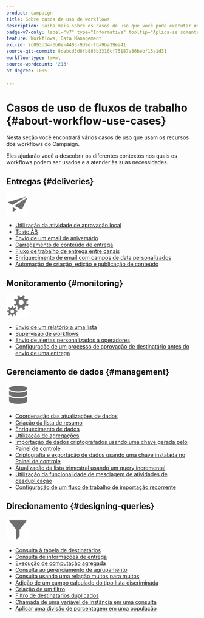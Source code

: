 ```yaml
---
product: campaign
title: Sobre casos de uso de workflows
description: Saiba mais sobre os casos de uso que você pode executar usando workflows do Campaign Classic
badge-v7-only: label="v7" type="Informative" tooltip="Aplica-se somente ao Campaign Classic v7"
feature: Workflows, Data Management
exl-id: 7c093b34-6b0e-4403-9d9d-fba9ba39ea41
source-git-commit: 8debcd3d8fb883b3316cf75187a86bebf15a1d31
workflow-type: tm+mt
source-wordcount: '213'
ht-degree: 100%

---
```


# Casos de uso de fluxos de trabalho {#about-workflow-use-cases}



Nesta seção você encontrará vários casos de uso que usam os recursos dos workflows do Campaign.

Eles ajudarão você a descobrir os diferentes contextos nos quais os workflows podem ser usados e a atender às suas necessidades.

## Entregas {#deliveries}

<img src="assets/do-not-localize/icon_send.svg" width="60px">

* [Utilização da atividade de aprovação local](using-the-local-approval-activity.md)
* [Teste AB](../../delivery/using/a-b-testing-use-case.md)
* [Envio de um email de aniversário](sending-a-birthday-email.md)
* [Carregamento de conteúdo de entrega](loading-delivery-content.md)
* [Fluxo de trabalho de entrega entre canais](cross-channel-delivery-workflow.md)
* [Enriquecimento de email com campos de data personalizados](email-enrichment-with-custom-date-fields.md)
* [Automação de criação, edição e publicação de conteúdo](../../delivery/using/automating-via-workflows.md#examples)

## Monitoramento {#monitoring}

<img src="assets/do-not-localize/icon_monitoring.svg" width="60px">

* [Envio de um relatório a uma lista](sending-a-report-to-a-list.md)
* [Supervisão de workflows](supervising-workflows.md)
* [Envio de alertas personalizados a operadores](sending-personalized-alerts-to-operators.md)
* [Configuração de um processo de aprovação de destinatário antes do envio de uma entrega](using-the-local-approval-activity.md)

## Gerenciamento de dados {#management}

<img src="assets/do-not-localize/icon_manage.svg" width="60px">

* [Coordenação das atualizações de dados](coordinating-data-updates.md)
* [Criação da lista de resumo](creating-a-summary-list.md)
* [Enriquecimento de dados](enriching-data.md)
* [Utilização de agregações](using-aggregates.md)
* [Importação de dados criptografados usando uma chave gerada pelo Painel de controle](../../platform/using/unzip-decrypt.md)
* [Criptografia e exportação de dados usando uma chave instalada no Painel de controle](how-to-use-workflow-data.md#use-case-gpg-encrypt)
* [Atualização da lista trimestral usando um query incremental](quarterly-list-update.md)
* [Utilização da funcionalidade de mesclagem de atividades de desduplicação](deduplication-merge.md)
* [Configuração de um fluxo de trabalho de importação recorrente](recurring-import-workflow.md)

## Direcionamento {#designing-queries}

<img src="assets/do-not-localize/icon_filter.svg" width="60px">

* [Consulta à tabela de destinatários](querying-recipient-table.md)
* [Consulta de informações de entrega](querying-delivery-information.md)
* [Execução de computação agregada](performing-aggregate-computing.md)
* [Consulta ao gerenciamento de agrupamento](querying-using-grouping-management.md)
* [Consulta usando uma relação muitos para muitos](querying-using-many-to-many-relationship.md)
* [Adição de um campo calculado do tipo lista discriminada](adding-enumeration-type-calculated-field.md)
* [Criação de um filtro](creating-a-filter.md)
* [Filtro de destinatários duplicados](filtering-duplicated-recipients.md)
* [Chamada de uma variável de instância em uma consulta](javascript-scripts-and-templates.md#calling-an-instance-variable-in-a-query)
* [Aplicar uma divisão de porcentagem em uma população](javascript-scripts-and-templates.md#example)
